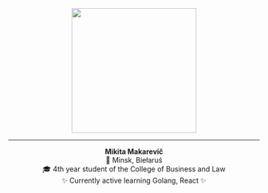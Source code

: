 <div align="center">
  <img src="https://media.tenor.com/6HklNunU494AAAAi/peach-goma.gif" width="250"/>
</div>
<hr>

<div align="center">
  
  **Mikita Makarevič**  
  🌃 Minsk, Biełaruś  
  🎓 4th year student of the College of Business and Law  
  ✨ Currently active learning Golang, React ✨
</div>

<!-- <div align="right">
  <img src="https://media.tenor.com/8E7-GkyjKY0AAAAi/github-sticker.gif" width="250"/>
</div> -->

<!--
**bondela/bondela** is a ✨ _special_ ✨ repository because its `README.md` (this file) appears on your GitHub profile.

Here are some ideas to get you started:

- 🔭 I’m currently working on ...
- 🌱 I’m currently learning ...
- 👯 I’m looking to collaborate on ...
- 🤔 I’m looking for help with ...
- 💬 Ask me about ...
- 📫 How to reach me: ...
- 😄 Pronouns: ...
- ⚡ Fun fact: ...
-->
